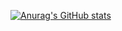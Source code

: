 [![Anurag's GitHub stats](https://github-readme-stats.vercel.app/api?username=adefahmi&theme=midnight-purple)](https://github.com/anuraghazra/github-readme-stats)

